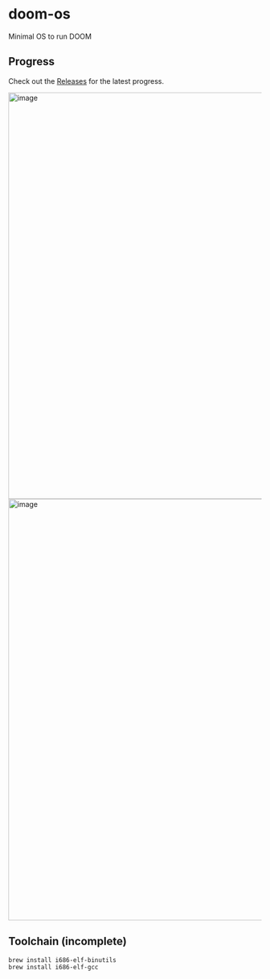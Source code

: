 # doom-os

Minimal OS to run DOOM

## Progress

Check out the [Releases](https://github.com/ebanner/doom-os/releases) for the latest progress.

<img width="1002" height="807" alt="image" src="https://github.com/user-attachments/assets/ba7c8b3f-284e-426c-9c1d-daf8f4a513cc" />

<img width="1026" height="837" alt="image" src="https://github.com/user-attachments/assets/4c9f4e31-14ca-40f3-9e33-da190ef39d51" />

## Toolchain (incomplete)

```
brew install i686-elf-binutils
brew install i686-elf-gcc
```
